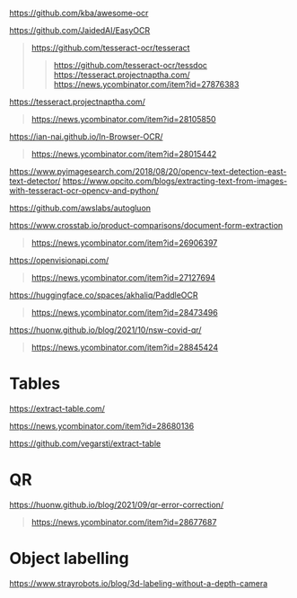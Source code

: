 https://github.com/kba/awesome-ocr

https://github.com/JaidedAI/EasyOCR

> https://github.com/tesseract-ocr/tesseract
> > https://github.com/tesseract-ocr/tessdoc
> > https://tesseract.projectnaptha.com/
> > https://news.ycombinator.com/item?id=27876383

https://tesseract.projectnaptha.com/
> https://news.ycombinator.com/item?id=28105850

https://ian-nai.github.io/In-Browser-OCR/
> https://news.ycombinator.com/item?id=28015442

https://www.pyimagesearch.com/2018/08/20/opencv-text-detection-east-text-detector/
https://www.opcito.com/blogs/extracting-text-from-images-with-tesseract-ocr-opencv-and-python/

https://github.com/awslabs/autogluon

https://www.crosstab.io/product-comparisons/document-form-extraction
> https://news.ycombinator.com/item?id=26906397

https://openvisionapi.com/
> https://news.ycombinator.com/item?id=27127694

https://huggingface.co/spaces/akhaliq/PaddleOCR
> https://news.ycombinator.com/item?id=28473496

https://huonw.github.io/blog/2021/10/nsw-covid-qr/
> https://news.ycombinator.com/item?id=28845424

# Tables
https://extract-table.com/

https://news.ycombinator.com/item?id=28680136

https://github.com/vegarsti/extract-table

# QR
https://huonw.github.io/blog/2021/09/qr-error-correction/
> https://news.ycombinator.com/item?id=28677687

# Object labelling
https://www.strayrobots.io/blog/3d-labeling-without-a-depth-camera